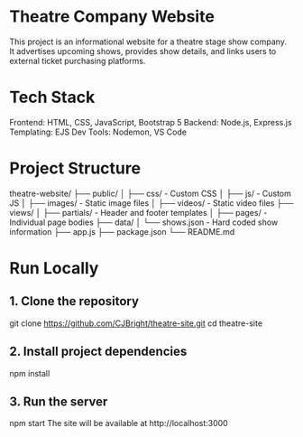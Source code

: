 # Theatre Company Website
This project is an informational website for a theatre stage show company.
It advertises upcoming shows, provides show details, and links users to external ticket purchasing platforms.


# Tech Stack
Frontend: HTML, CSS, JavaScript, Bootstrap 5
Backend: Node.js, Express.js
Templating: EJS
Dev Tools: Nodemon, VS Code


# Project Structure
theatre-website/
├── public/
│   ├── css/          - Custom CSS
│   ├── js/           - Custom JS
│   ├── images/       - Static image files
│   ├── videos/       - Static video files
├── views/
│   ├── partials/     - Header and footer templates
│   ├── pages/        - Individual page bodies
├── data/
│   └── shows.json    - Hard coded show information
├── app.js
├── package.json
└── README.md


# Run Locally
## 1. Clone the repository
git clone https://github.com/CJBright/theatre-site.git
cd theatre-site

## 2. Install project dependencies
npm install

## 3. Run the server
npm start
The site will be available at http://localhost:3000


